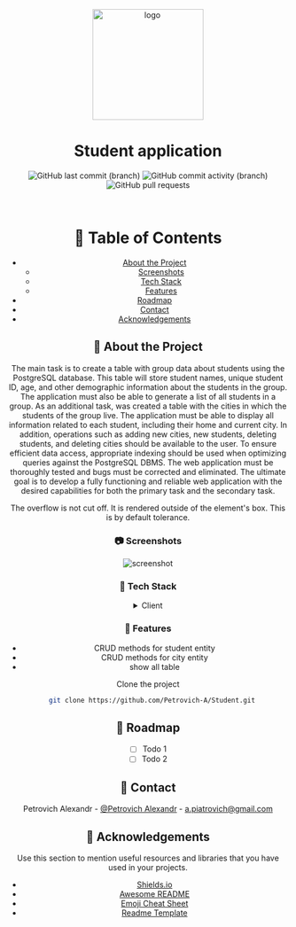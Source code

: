 <div align="center">

  <img src="assets/logo.png" alt="logo" width="200" height="auto" />
  <h1>Student application</h1>

<!-- Badges -->
<p>
  <a>
<img alt="GitHub last commit (branch)" src="https://img.shields.io/github/last-commit/Petrovich-A/Student/develop?style=for-the-badge">
  </a>
<a>
<img alt="GitHub commit activity (branch)" src="https://img.shields.io/github/commit-activity/m/Petrovich-A/Student/develop?style=for-the-badge">
</a>
<a>
<img alt="GitHub pull requests" src="https://img.shields.io/github/issues-pr/Petrovich-A/Student?style=for-the-badge">
</a>
</p>

<br />

<!-- Table of Contents -->

# :notebook_with_decorative_cover: Table of Contents

- [About the Project](#star2-about-the-project)
    * [Screenshots](#camera-screenshots)
    * [Tech Stack](#space_invader-tech-stack)
    * [Features](#dart-features)
- [Roadmap](#compass-roadmap)
- [Contact](#handshake-contact)
- [Acknowledgements](#gem-acknowledgements)

<!-- About the Project -->

## :star2: About the Project

<!-- Screenshots -->

The main task is to create a table with group data about students using the PostgreSQL database. This table will store student names, unique student ID, age, and other demographic information about the students in the group. The application must also be able to generate a list of all students in a group.
As an additional task, was created a table with the cities in which the students of the group live. The application must be able to display all information related to each student, including their home and current city. In addition, operations such as adding new cities, new students, deleting students, and deleting cities should be available to the user.
To ensure efficient data access, appropriate indexing should be used when optimizing queries against the PostgreSQL DBMS. The web application must be thoroughly tested and bugs must be corrected and eliminated.
The ultimate goal is to develop a fully functioning and reliable web application with the desired capabilities for both the primary task and the secondary task.

The overflow is not cut off. It is rendered outside of the element's box. This is by default tolerance.

### :camera: Screenshots

<div align="center"> 
  <img src="https://placehold.co/600x400?text=Your+Screenshot+here" alt="screenshot" />
</div>


<!-- TechStack -->

### :space_invader: Tech Stack

<details>
  <summary>Client</summary>
  <ul>
    <li><a>Java</a></li>
    <li><a>TomCat</a></li>
    <li><a>Maven</a></li>
    <li><a>PostgreSQL</a></li>
  </ul>
</details>

<!-- Features -->

### :dart: Features

- CRUD methods for student entity
- CRUD methods for city entity
- show all table

Clone the project

```bash
  git clone https://github.com/Petrovich-A/Student.git
```

<!-- Roadmap -->

## :compass: Roadmap

* [ ] Todo 1
* [ ] Todo 2

## :handshake: Contact

Petrovich Alexandr - [@Petrovich Alexandr](https://www.linkedin.com/in/alexandr-petrovich/) - a.piatrovich@gmail.com

<!-- Acknowledgments -->

## :gem: Acknowledgements

Use this section to mention useful resources and libraries that you have used in your projects.

- [Shields.io](https://shields.io/)
- [Awesome README](https://github.com/matiassingers/awesome-readme)
- [Emoji Cheat Sheet](https://github.com/ikatyang/emoji-cheat-sheet/blob/master/README.md#travel--places)
- [Readme Template](https://github.com/othneildrew/Best-README-Template)